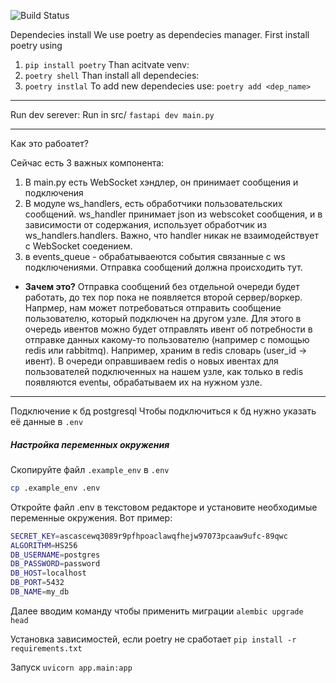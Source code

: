 ![Build Status](https://github.com/EgorDikanskiy/Sparq/actions/workflows/python-package.yml/badge.svg)


Dependecies install
We use poetry as dependecies manager. First install poetry using
1. `pip install poetry`
Than acitvate venv:
2. `poetry shell`
Than install all dependecies:
3. `poetry instlal`
To add new dependecies use:
`poetry add <dep_name>`

---

Run dev serever:
Run in src/
`fastapi dev main.py`

---

Как это рабоатет?

Сейчас есть 3 важных компонента:
1. В main.py есть WebSocket хэндлер, он принимает сообщения и подключения
2. В модуле ws_handlers, есть обработчики пользовательских сообщений. ws_handler принимает json из webscoket сообщения, и в зависимости от содержания, использует обработчик из ws_handlers.handlers. Важно, что handler никак не взаимодействует с WebSocket соедением.
3. в events_queue - обрабатываеются события связанные с ws подключениями. Отправка сообщений должна происходить тут. 
 - **Зачем это?**
 Отправка сообщений без отдельной очереди будет работать, до тех пор пока не появляется второй сервер/воркер. Напрмер, нам может потребоваться отправить сообщение пользователю, который подключен на другом узле. Для этого в очередь ивентов можно будет отправлять ивент об потребности в отправке данных какому-то пользователю (например с помощью redis или rabbitmq). Например, храним в redis словарь (user_id -> ивент). В очереди оправшиваем redis о новых ивентах для пользователей подключенных на нашем узле, как только в redis появляются eventы, обрабатываем их на нужном узле. 

---

Подключение к бд postgresql
Чтобы подключиться к бд нужно указать её данные в `.env`
##### Настройка переменных окружения

Скопируйте файл `.example_env` в `.env`

```Bash
cp .example_env .env
```

Откройте файл .env в текстовом редакторе и установите необходимые переменные окружения. Вот пример:

```Bash
SECRET_KEY=ascascewq3089r9pfhpoaclawqfhejw97073pcaaw9ufc-89qwc
ALGORITHM=HS256
DB_USERNAME=postgres
DB_PASSWORD=password
DB_HOST=localhost
DB_PORT=5432
DB_NAME=my_db
```

Далее вводим команду чтобы применить миграции `alembic upgrade head`

Установка зависимостей, если poetry не сработает
`pip install -r requirements.txt`

Запуск
`uvicorn app.main:app`





